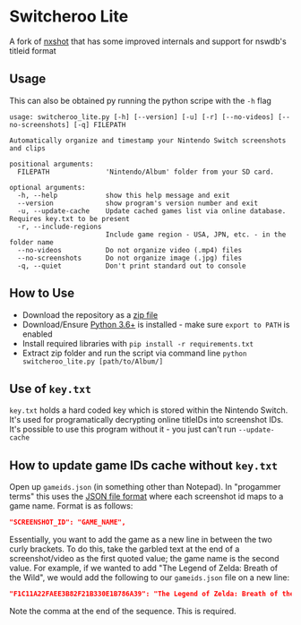 # Switcheroo Lite

A fork of [nxshot](https://github.com/s1cp/nxshot) that has some improved internals and support for nswdb's titleid format

## Usage

This can also be obtained py running the python scripe with the `-h` flag

```text
usage: switcheroo_lite.py [-h] [--version] [-u] [-r] [--no-videos] [--no-screenshots] [-q] FILEPATH

Automatically organize and timestamp your Nintendo Switch screenshots and clips

positional arguments:
  FILEPATH              'Nintendo/Album' folder from your SD card.

optional arguments:
  -h, --help            show this help message and exit
  --version             show program's version number and exit
  -u, --update-cache    Update cached games list via online database. Requires key.txt to be present
  -r, --include-regions
                        Include game region - USA, JPN, etc. - in the folder name
  --no-videos           Do not organize video (.mp4) files
  --no-screenshots      Do not organize image (.jpg) files
  -q, --quiet           Don't print standard out to console
  ```

## How to Use

- Download the repository as a [zip file](https://github.com/dmynerd78/switcheroo-lite/archive/master.zip)
- Download/Ensure [Python 3.6+](https://www.python.org/downloads/) is installed - make sure `export to PATH` is enabled
- Install required libraries with `pip install -r requirements.txt`
- Extract zip folder and run the script via command line `python switcheroo_lite.py [path/to/Album/]`

## Use of `key.txt`

`key.txt` holds a hard coded key which is stored within the Nintendo Switch. It's used for programatically decrypting online titleIDs into screenshot IDs. It's possible to use this program without it - you just can't run `--update-cache`

## How to update game IDs cache without `key.txt`

Open up `gameids.json` (in something other than Notepad). In "progammer terms" this uses the [JSON file format](https://www.w3schools.com/whatis/whatis_json.asp) where each screenshot id maps to a game name. Format is as follows:

```json
"SCREENSHOT_ID": "GAME_NAME",
```

Essentially, you want to add the game as a new line in between the two curly brackets. To do this, take the garbled text at the end of a screenshot/video as the first quoted value; the game name is the second value. For example, if we wanted to add "The Legend of Zelda: Breath of the Wild", we would add the following to our `gameids.json` file on a new line:

```json
"F1C11A22FAEE3B82F21B330E1B786A39": "The Legend of Zelda: Breath of the Wild",
```

Note the comma at the end of the sequence. This is required.
